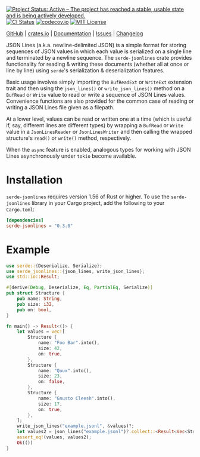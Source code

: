 [![Project Status: Active – The project has reached a stable, usable state and is being actively developed.](https://www.repostatus.org/badges/latest/active.svg)](https://www.repostatus.org/#active)
[![CI Status](https://github.com/jwodder/serde-jsonlines/actions/workflows/test.yml/badge.svg)](https://github.com/jwodder/serde-jsonlines/actions/workflows/test.yml)
[![codecov.io](https://codecov.io/gh/jwodder/serde-jsonlines/branch/master/graph/badge.svg)](https://codecov.io/gh/jwodder/serde-jsonlines)
[![MIT License](https://img.shields.io/github/license/jwodder/serde-jsonlines.svg)](https://opensource.org/licenses/MIT)

[GitHub](https://github.com/jwodder/serde-jsonlines) | [crates.io](https://crates.io/crates/serde-jsonlines) | [Documentation](https://docs.rs/serde-jsonlines) | [Issues](https://github.com/jwodder/serde-jsonlines/issues) | [Changelog](https://github.com/jwodder/serde-jsonlines/blob/master/CHANGELOG.md)

JSON Lines (a.k.a. newline-delimited JSON) is a simple format for storing
sequences of JSON values in which each value is serialized on a single line and
terminated by a newline sequence.  The `serde-jsonlines` crate provides
functionality for reading & writing these documents (whether all at once or
line by line) using `serde`'s serialization & deserialization features.

Basic usage involves simply importing the `BufReadExt` or `WriteExt` extension
trait and then using the `json_lines()` or `write_json_lines()` method on a
`BufRead` or `Write` value to read or write a sequence of JSON Lines values.
Convenience functions are also provided for the common case of reading or
writing a JSON Lines file given as a filepath.

At a lower level, values can be read or written one at a time (which is useful
if, say, different lines are different types) by wrapping a `BufRead` or
`Write` value in a `JsonLinesReader` or `JsonLinesWriter` and then calling the
wrapped structure's `read()` or `write()` method, respectively.

When the `async` feature is enabled, analogous types for working with JSON
Lines asynchronously under `tokio` become available.

Installation
============

`serde-jsonlines` requires version 1.56 of Rust or higher.  To use the
`serde-jsonlines` library in your Cargo project, add the following to your
`Cargo.toml`:

```toml
[dependencies]
serde-jsonlines = "0.3.0"
```


Example
=======

```rust
use serde::{Deserialize, Serialize};
use serde_jsonlines::{json_lines, write_json_lines};
use std::io::Result;

#[derive(Debug, Deserialize, Eq, PartialEq, Serialize)]
pub struct Structure {
    pub name: String,
    pub size: i32,
    pub on: bool,
}

fn main() -> Result<()> {
    let values = vec![
        Structure {
            name: "Foo Bar".into(),
            size: 42,
            on: true,
        },
        Structure {
            name: "Quux".into(),
            size: 23,
            on: false,
        },
        Structure {
            name: "Gnusto Cleesh".into(),
            size: 17,
            on: true,
        },
    ];
    write_json_lines("example.jsonl", &values)?;
    let values2 = json_lines("example.jsonl")?.collect::<Result<Vec<Structure>>>()?;
    assert_eq!(values, values2);
    Ok(())
}
```
